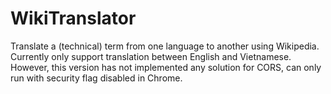 # WikiTranslator 
Translate a (technical) term from one language to another using Wikipedia.
Currently only support translation between English and Vietnamese.
However, this version has not implemented any solution for CORS, can only run with security flag disabled in Chrome.
